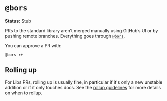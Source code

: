 # `@bors`

**Status:** Stub

PRs to the standard library aren’t merged manually using GitHub’s UI or by pushing remote branches. Everything goes through [`@bors`](https://github.com/rust-lang/homu).

You can approve a PR with:

```ignore
@bors r+
```

## Rolling up

For Libs PRs, rolling up is usually fine, in particular if it's only a new unstable addition or if it only touches docs. See the [rollup guidelines](https://forge.rust-lang.org/compiler/reviews.html#rollups) for more details on when to rollup.
